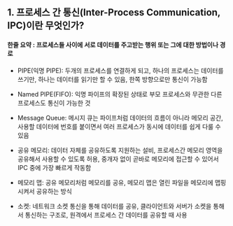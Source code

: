 ## 1. 프로세스 간 통신(Inter-Process Communication, IPC)이란 무엇인가?

#### **한줄 요약 : 프로세스들 사이에 서로 데이터를 주고받는 행위 또는 그에 대한 방법이나 경로**

- PIPE(익명 PIPE): 두개의 프로세스를 연결하게 되고, 하나의 프로세스는 데이터를 쓰기만, 하나는 데이터를 읽기만 할 수 있음, 한쪽 방향으로만 통신이 가능함

- Named PIPE(FIFO): 익명 파이프의 확장된 상태로 부모 프로세스와 무관한 다른 프로세스도 통신이 가능한 것

- Message Queue:  메시지 큐는 파이프처럼 데이터의 흐름이 아니라 메모리 공간, 사용할 데이터에 번호를 붙이면서 여러 프로세스가 동시에 데이터를 쉽게 다룰 수 있음

- 공유 메모리: 데이터 자체를 공유하도록 지원하는 설비, 프로세스간 메모리 영역을 공유해서 사용할 수 있도록 허용, 중개자 없이 곧바로 메모리에 접근할 수 있어서 IPC 중에 가장 빠르게 작동함

- 메모리 맵: 공유 메모리처럼 메모리를 공유, 메모리 맵은 열린 파일을 메모리에 맵핑시켜서 공유하는 방식

- 소켓: 네트워크 소켓 통신을 통해 데이터를 공유, 클라이언트와 서버가 소켓을 통해서 통신하는 구조로, 원격에서 프로세스 간 데이터를 공유할 때 사용